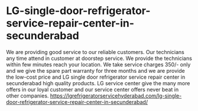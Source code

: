 # LG-single-door-refrigerator-service-repair-center-in-secunderabad
 We are providing good service to our reliable customers. Our technicians any time attend in customer at doorstep service. We provide the technicians within few minutes reach your location. We take service charges 350/- only and we give the spare part warranty for three months and we are provide the low-cost price and LG single door refrigerator service repair center in secunderabad high quality products. LG service center give the many more offers in our loyal customer and our service center offers never beat in other companies. https://lgrefrigeratorservicehyderabad.com/lg-single-door-refrigerator-service-repair-center-in-secunderabad/
